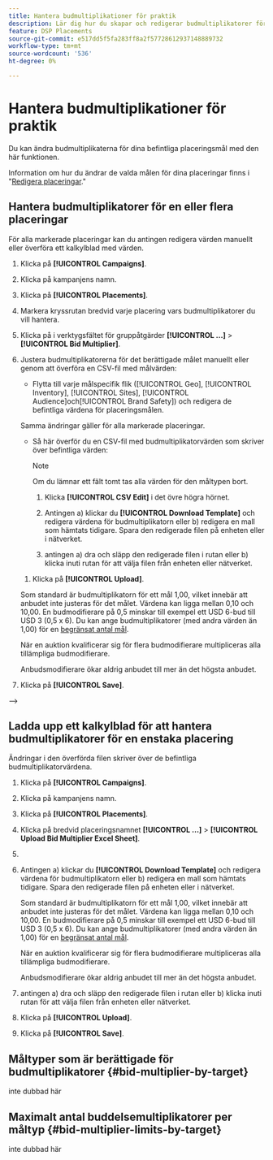 ```yaml
---
title: Hantera budmultiplikationer för praktik
description: Lär dig hur du skapar och redigerar budmultiplikatorer för angivna placeringsmål.
feature: DSP Placements
source-git-commit: e517dd5f5fa283ff8a2f57728612937148889732
workflow-type: tm+mt
source-wordcount: '536'
ht-degree: 0%

---
```


# Hantera budmultiplikationer för praktik


<!--

See if any of these procedures are implemented; may need to be edited and/or re-worded based on functionality/UI

-->

Du kan ändra budmultiplikaterna för dina befintliga placeringsmål med den här funktionen.

Information om hur du ändrar de valda målen för dina placeringar finns i &quot;[Redigera placeringar](/help/dsp/campaign-management/placements/placement-edit.md).&quot;

## Hantera budmultiplikatorer för en eller flera placeringar

För alla markerade placeringar kan du antingen redigera värden manuellt eller överföra ett kalkylblad med värden.

1. Klicka på **[!UICONTROL Campaigns]**.

1. Klicka på kampanjens namn.

1. Klicka på **[!UICONTROL Placements]**.

1. Markera kryssrutan bredvid varje placering vars budmultiplikatorer du vill hantera.

1. Klicka på i verktygsfältet för gruppåtgärder **[!UICONTROL ...]** > **[!UICONTROL Bid Multiplier]**.

1. Justera budmultiplikatorerna för det berättigade målet manuellt eller genom att överföra en CSV-fil med målvärden:

   * Flytta till varje målspecifik flik ([!UICONTROL Geo], [!UICONTROL Inventory], [!UICONTROL Sites], [!UICONTROL Audience]och[!UICONTROL Brand Safety]) och redigera de befintliga värdena för placeringsmålen.

   Samma ändringar gäller för alla markerade placeringar.

   * Så här överför du en CSV-fil med budmultiplikatorvärden som skriver över befintliga värden:

     >[!NOTE]
     >
     >Om du lämnar ett fält tomt tas alla värden för den måltypen bort.<!-- Verify and re-word if needed. I'm not sure if you'll be able to have multiple data rows (one per placement) or if there only one data row is applicable for all. -->

      1. Klicka **[!UICONTROL CSV Edit]** i det övre högra hörnet.

      1. Antingen a) klickar du **[!UICONTROL Download Template]** och redigera värdena för budmultiplikatorn eller b) redigera en mall som hämtats tidigare. Spara den redigerade filen på enheten eller i nätverket.

      1. antingen a) dra och släpp den redigerade filen i rutan eller b) klicka inuti rutan för att välja filen från enheten eller nätverket.

   1. Klicka på **[!UICONTROL Upload]**.

   Som standard är budmultiplikatorn för ett mål 1,00, vilket innebär att anbudet inte justeras för det målet. Värdena kan ligga mellan 0,10 och 10,00. En budmodifierare på 0,5 minskar till exempel ett USD 6-bud till USD 3 (0,5 x 6). Du kan ange budmultiplikatorer (med andra värden än 1,00) för en [begränsat antal mål](#bid-multiplier-limits-by-target).

   När en auktion kvalificerar sig för flera budmodifierare multipliceras alla tillämpliga budmodifierare.

   Anbudsmodifierare ökar aldrig anbudet till mer än det högsta anbudet.

1. Klicka på **[!UICONTROL Save]**.

—>

## Ladda upp ett kalkylblad för att hantera budmultiplikatorer för en enstaka placering<!-- Is this still going to exist independently, or will you just do this via the "Bid Multiplier" option in the main context menu for placements? If both options, then reword headings for distinction -->

Ändringar i den överförda filen skriver över de befintliga budmultiplikatorvärdena.<!-- what if you delete a row? -->

1. Klicka på **[!UICONTROL Campaigns]**.

1. Klicka på kampanjens namn.

1. Klicka på **[!UICONTROL Placements]**.

1. Klicka på bredvid placeringsnamnet  **[!UICONTROL ...]** > **[!UICONTROL Upload Bid Multiplier Excel Sheet]**.

1. 
   <!-- Verify the rest of these steps. -->

1. Antingen a) klickar du **[!UICONTROL Download Template]** och redigera värdena för budmultiplikatorn eller b) redigera en mall som hämtats tidigare. Spara den redigerade filen på enheten eller i nätverket.

   Som standard är budmultiplikatorn för ett mål 1,00, vilket innebär att anbudet inte justeras för det målet. Värdena kan ligga mellan 0,10 och 10,00. En budmodifierare på 0,5 minskar till exempel ett USD 6-bud till USD 3 (0,5 x 6). Du kan ange budmultiplikatorer (med andra värden än 1,00) för en [begränsat antal mål](#bid-multiplier-limits-by-target).

   När en auktion kvalificerar sig för flera budmodifierare multipliceras alla tillämpliga budmodifierare.

   Anbudsmodifierare ökar aldrig anbudet till mer än det högsta anbudet.

1. antingen a) dra och släpp den redigerade filen i rutan eller b) klicka inuti rutan för att välja filen från enheten eller nätverket.

1. Klicka på **[!UICONTROL Upload]**.

1. Klicka på **[!UICONTROL Save]**.

## Måltyper som är berättigade för budmultiplikatorer {#bid-multiplier-by-target}

inte dubbad här

## Maximalt antal buddelsemultiplikatorer per måltyp {#bid-multiplier-limits-by-target}

inte dubbad här

<!--

>[!MORELIKETHIS]
>
>* [About Placement Management](placement-about.md)
>* [Edit Placements](placement-edit.md)
>* [View the Change Log for a Placement](placement-change-log.md)
>* [Placement Settings](placement-settings.md)
 -->
